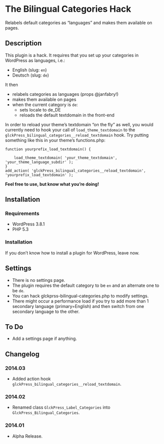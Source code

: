 # The Bilingual Categories Hack

Relabels default categories as “languages” and makes them available on pages.

## Description

This plugin is a hack. It requires that you set up your categories in WordPress as languages, i.e.:

* English (slug: `en`)
* Deutsch (slug: `de`)

It then

* relabels categories as languages (props @janfabry!)
* makes them available on pages
* when the current category is `de`:
    * sets locale to de_DE
    * reloads the default textdomain in the front-end

In order to reload your theme’s textdomain “on the fly” as well, you would currently need to hook your call of `load_theme_textdomain` to the `glckPress_bilingual_categories__reload_textdomain` hook. Try putting something like this in your theme’s functions.php:

```
function yourprefix_load_textdomain() {

	load_theme_textdomain( 'your_theme_textdomain', 'your_theme_language_subdir' );
}
add_action( 'glckPress_bilingual_categories__reload_textdomain', 'yourprefix_load_textdomain' );
```

**Feel free to use, but know what you’re doing!**

## Installation

### Requirements

* WordPress 3.8.1
* PHP 5.3

### Installation

If you don’t know how to install a plugin for WordPress, leave now.

## Settings

* There is no settings page.
* The plugin requires the default category to be `en` and an alternate one to be `de`.
* You can hack glckprss-bilingual-categories.php to modify settings.
* There might occur a performance load if you try to add more than 1 secondary language (primary=English) and then switch from one secondary language to the other.

## To Do

* Add a settings page if anything.

## Changelog

### 2014.03

* Added action hook `glckPress_bilingual_categories__reload_textdomain`.

### 2014.02

* Renamed class `GlckPress_Label_Categories` into `GlckPress_Bilingual_Categories`.

### 2014.01

* Alpha Release.
